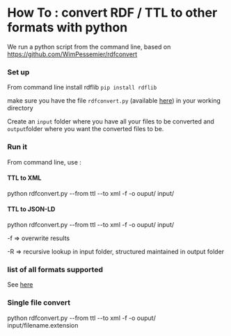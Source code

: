 # How To : convert RDF / TTL to other formats with python

We run a python script from the command line, based on https://github.com/WimPessemier/rdfconvert  


### Set up
From command line install rdflib
`pip install rdflib`

make sure you have the file `rdfconvert.py` (available [here](https://github.com/WimPessemier/rdfconvert )) in your working directory

Create an `input` folder where you have all your files to be converted and `output`folder where you want the converted files to be.

### Run it
From command line, use : 

#### TTL to XML
python rdfconvert.py --from ttl --to xml -f -o ouput/ input/

#### TTL to JSON-LD 
python rdfconvert.py --from ttl --to xml -f -o ouput/ input/

-f => overwrite results

-R => recursive lookup in input folder, structured maintained in output folder

### list of all formats supported

See [here](https://github.com/WimPessemier/rdfconvert)

###  Single file convert
python rdfconvert.py --from ttl --to xml -f -o ouput/ input/filename.extension
